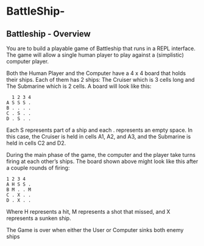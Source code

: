 # BattleShip-

## Battleship - Overview

You are to build a playable game of Battleship that runs in a REPL interface. The game will allow a single human player to play against a (simplistic) computer player.

Both the Human Player and the Computer have a 4 x 4 board that holds their ships. Each of them has 2 ships: The Cruiser which is 3 cells long and The Submarine which is 2 cells. A board will look like this:

```
  1 2 3 4
A S S S .
B . . . .
C . S . .
D . S . .
```

Each S represents part of a ship and each . represents an empty space. In this case, the Cruiser is held in cells A1, A2, and A3, and the Submarine is held in cells C2 and D2.

During the main phase of the game, the computer and the player take turns firing at each other’s ships. The board shown above might look like this after a couple rounds of firing:

```
1 2 3 4
A H S S .
B M . . M
C . X . .
D . X . .
```

Where H represents a hit, M represents a shot that missed, and X represents a sunken ship.

The Game is over when either the User or Computer sinks both enemy ships





